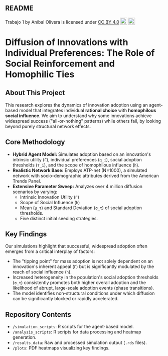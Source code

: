 ## README

<p xmlns:cc="http://creativecommons.org/ns#" xmlns:dct="http://purl.org/dc/terms/"><span property="dct:title">Trabajo 1</span> by <span property="cc:attributionName">Aníbal Olivera</span> is licensed under <a href="https://creativecommons.org/licenses/by/4.0/?ref=chooser-v1" target="_blank" rel="license noopener noreferrer" style="display:inline-block;">CC BY 4.0<img style="height:22px!important;margin-left:3px;vertical-align:text-bottom;" src="https://mirrors.creativecommons.org/presskit/icons/cc.svg?ref=chooser-v1" alt=""><img style="height:22px!important;margin-left:3px;vertical-align:text-bottom;" src="https://mirrors.creativecommons.org/presskit/icons/by.svg?ref=chooser-v1" alt=""></a></p>

# Diffusion of Innovations with Individual Preferences: The Role of Social Reinforcement and Homophilic Ties

## About This Project

This research explores the dynamics of innovation adoption using an agent-based model that integrates individual **rational choice** with **homophilous social influence**. We aim to understand why some innovations achieve widespread success ("all-or-nothing" patterns) while others fail, by looking beyond purely structural network effects.

## Core Methodology

*   **Hybrid Agent Model:** Simulates adoption based on an innovation's intrinsic utility (`Γ`), individual preferences (`q_i`), social adoption thresholds (`τ_i`), and the scope of homophilous influence (`h`).
*   **Realistic Network Base:** Employs ATP-net (N=1000), a simulated network with socio-demographic attributes derived from the American Trends Panel.
*   **Extensive Parameter Sweep:** Analyzes over 4 million diffusion scenarios by varying:
    *   Intrinsic Innovation Utility (`Γ`)
    *   Scope of Social Influence (`h`)
    *   Mean (`μ_τ`) and Standard Deviation (`σ_τ`) of social adoption thresholds.
    *   Five distinct initial seeding strategies.

## Key Findings

Our simulations highlight that successful, widespread adoption often emerges from a critical interplay of factors:
*   The "tipping point" for mass adoption is not solely dependent on an innovation's inherent appeal (`Γ`) but is significantly modulated by the reach of social influence (`h`).
*   Increased heterogeneity in the population's social adoption thresholds (`σ_τ`) consistently promotes both higher overall adoption and the likelihood of abrupt, large-scale adoption events (phase transitions).
*   The model identifies non-structural conditions under which diffusion can be significantly blocked or rapidly accelerated.

## Repository Contents

*   `/simulation_scripts`: R scripts for the agent-based model.
*   `/analysis_scripts`: R scripts for data processing and heatmap generation.
*   `/results_data`: Raw and processed simulation output (`.rds` files).
*   `/plots`: PDF heatmaps visualizing key findings.
